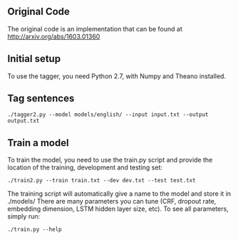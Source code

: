 ## Original Code

The original code is an implementation that can be found at http://arxiv.org/abs/1603.01360


## Initial setup

To use the tagger, you need Python 2.7, with Numpy and Theano installed.


## Tag sentences

```
./tagger2.py --model models/english/ --input input.txt --output output.txt
```


## Train a model

To train the model, you need to use the train.py script and provide the location of the training, development and testing set:

```
./train2.py --train train.txt --dev dev.txt --test test.txt
```

The training script will automatically give a name to the model and store it in ./models/
There are many parameters you can tune (CRF, dropout rate, embedding dimension, LSTM hidden layer size, etc). To see all parameters, simply run:

```
./train.py --help
```
